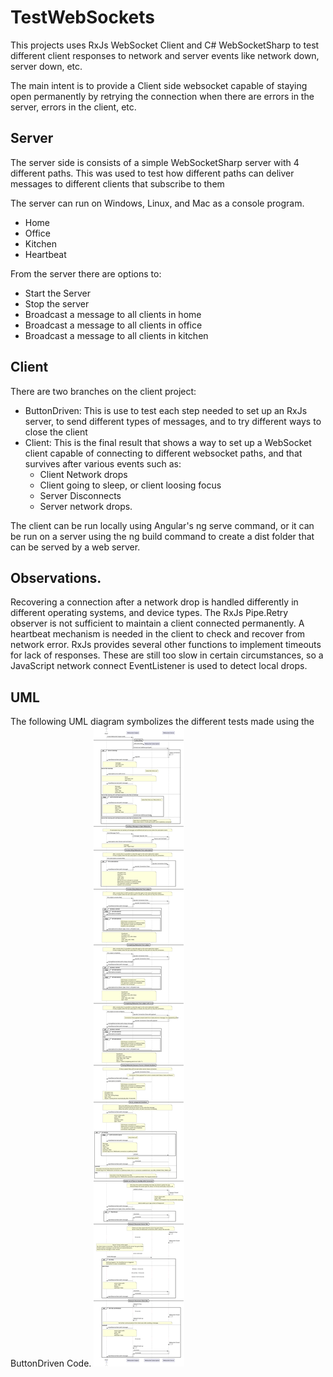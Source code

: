 # TestWebSockets

This projects uses RxJs WebSocket Client and C# WebSocketSharp to test different client responses to network and server events like network down, server down, etc.

The main intent is to provide a Client side websocket capable of staying open permanently by retrying the connection when there are errors in the server, errors in the client, etc.

## Server

The server side is consists of a simple WebSocketSharp server with 4 different paths.  This was used to test how different paths can deliver messages to different clients that subscribe to them

The server can run on Windows, Linux, and Mac as a console program.

* Home
* Office
* Kitchen
* Heartbeat

From the server there are options to:

* Start the Server
* Stop the server
* Broadcast a message to all clients in home
* Broadcast a message to all clients in office
* Broadcast a message to all clients in kitchen

## Client
There are two branches on the client project:
* ButtonDriven: This is use to test each step needed to set up an RxJs server, to send different types of messages, and to try different ways to close the client
* Client: This is the final result that shows a way to set up a WebSocket client capable of connecting to different websocket paths, and that survives after various events such as: 
    * Client Network drops
    * Client going to sleep, or client loosing focus
    * Server Disconnects
    * Server network drops.

The client can be run locally using Angular's ng serve command, or it can be run on a server using the ng build command to create a dist folder that can be served by a web server.

## Observations.
Recovering a connection after a network drop is handled differently in different operating systems, and device types.  The RxJs Pipe.Retry observer is not sufficient to maintain a client connected permanently.  A heartbeat mechanism is needed in the client to check and recover from network error. RxJs provides several other functions to implement timeouts for lack of responses.  These are still too slow in certain circumstances, so a JavaScript network connect EventListener is used to detect local drops.

## UML
The following UML diagram symbolizes the different tests made using the ButtonDriven Code.
![Sequence Diagram](out/UML/Sequence/websocket-subscription.svg)